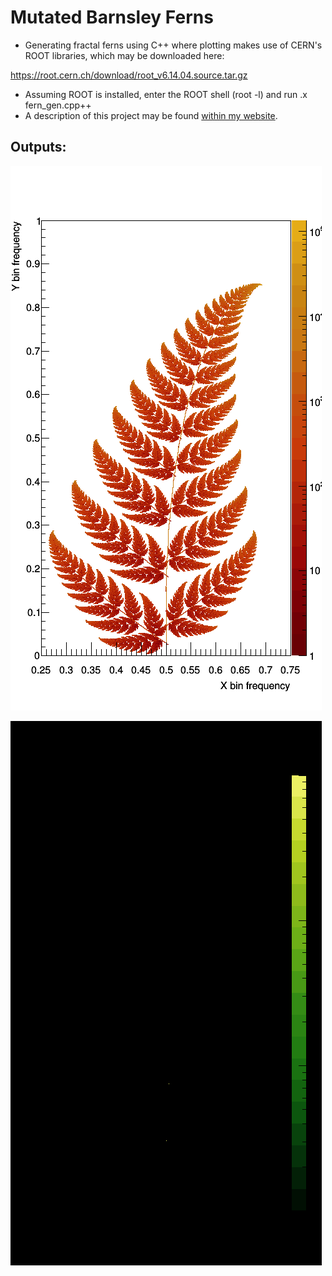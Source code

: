 # Mutated Barnsley Ferns
* Generating fractal ferns using C++ where plotting makes use of CERN's ROOT libraries, which may be downloaded here:

https://root.cern.ch/download/root_v6.14.04.source.tar.gz

* Assuming ROOT is installed, enter the ROOT shell (root -l) and run .x fern_gen.cpp++
* A description of this project may be found <a href="https://freddyox.github.io/blog/fractal-fern/">within my website</a>.

## Outputs:

![Symmetric trees](ferns/fractal_fern_100_white.png)

![Symmetric trees](animation/fern.gif)
